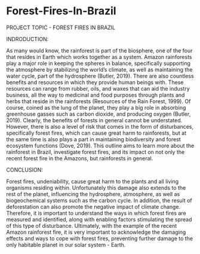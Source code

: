 # Forest-Fires-In-Brazil
PROJECT TOPIC - FOREST FIRES IN BRAZIL

INDRODUCTION:

As many would know, the rainforest is part of the biosphere, one of the four that resides in Earth which works together as a system. Amazon rainforests play a major role in keeping the spheres in balance, specifically supporting the atmosphere by stabilizing the world’s climate, as well as maintaining the water cycle, part of the hydrosphere (Butler, 2019). There are also countless benefits and resources in which they provide human beings with. These resources can range from rubber, oils, and waxes that can aid the industry business, all the way to medicinal and food purposes through plants and herbs that reside in the rainforests (Resources of the Rain Forest, 1999). Of course, coined as the lung of the planet, they play a big role in absorbing greenhouse gasses such as carbon dioxide, and producing oxygen (Butler, 2019). Clearly, the benefits of forests in general cannot be understated. However, there is also a level of risk that comes in the form of disturbances, specifically forest fires, which can cause great harm to rainforests, but at the same time is also plays a part in maintaining biodiversity and forest ecosystem functions (Dove, 2019). This outline aims to learn more about the rainforest in Brazil, investigate forest fires, and its impact on not only the recent forest fire in the Amazons, but rainforests in general.

CONCLUSION:

Forest fires, undeniability, cause great harm to the plants and all living organisms residing within. Unfortunately this damage also extends to the rest of the planet, influencing the hydrosphere, atmosphere, as well as biogeochemical systems such as the carbon cycle. In addition, the result of deforestation can also promote the negative impact of climate change. Therefore, it is important to understand the ways in which forest fires are measured and identified, along with enabling factors stimulating the spread of this type of disturbance. Ultimately, with the example of the recent Amazon rainforest fire, it is very important to acknowledge the damaging effects and ways to cope with forest fires, preventing further damage to the only habitable planet in our solar system - Earth.

